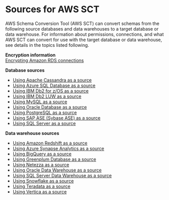 # Sources for AWS SCT<a name="CHAP_Source"></a>

AWS Schema Conversion Tool \(AWS SCT\) can convert schemas from the following source databases and data warehouses to a target database or data warehouse\. For information about permissions, connections, and what AWS SCT can convert for use with the target database or data warehouse, see details in the topics listed following\.

**Encryption information**  
[Encrypting Amazon RDS connections](CHAP_Source.Encrypt.RDS.md)

**Database sources**
+ [Using Apache Cassandra as a source](CHAP_Source.Cassandra.md)
+ [Using Azure SQL Database as a source](CHAP_Source.AzureSQL.md)
+ [Using IBM Db2 for z/OS as a source](CHAP_Source.DB2zOS.md)
+ [Using IBM Db2 LUW as a source](CHAP_Source.DB2LUW.md)
+ [Using MySQL as a source](CHAP_Source.MySQL.md)
+ [Using Oracle Database as a source](CHAP_Source.Oracle.md)
+ [Using PostgreSQL as a source](CHAP_Source.PostgreSQL.md)
+ [Using SAP ASE \(Sybase ASE\) as a source](CHAP_Source.SAP.md)
+ [Using SQL Server as a source](CHAP_Source.SQLServer.md)

**Data warehouse sources**
+ [Using Amazon Redshift as a source](CHAP_Source.Redshift.md)
+ [Using Azure Synapse Analytics as a source](CHAP_Source.AzureSynapse.md)
+ [Using BigQuery as a source](CHAP_Source.BigQuery.md)
+ [Using Greenplum Database as a source](CHAP_Source.Greenplum.md)
+ [Using Netezza as a source](CHAP_Source.Netezza.md)
+ [Using Oracle Data Warehouse as a source](CHAP_Source.OracleDW.md)
+ [Using SQL Server Data Warehouse as a source](CHAP_Source.SQLServerDW.md)
+ [Using Snowflake as a source](CHAP_Source.Snowflake.md)
+ [Using Teradata as a source](CHAP_Source.Teradata.md)
+ [Using Vertica as a source](CHAP_Source.Vertica.md)